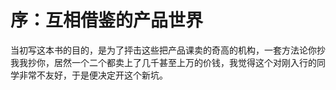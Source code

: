 # 序：互相借鉴的产品世界

当初写这本书的目的，是为了抨击这些把产品课卖的奇高的机构，一套方法论你抄我我抄你，居然一个二个都卖上了几千甚至上万的价钱，我觉得这个对刚入行的同学非常不友好，于是便决定开这个新坑。